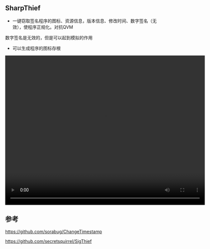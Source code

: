 





## SharpThief

- 一键窃取签名程序的图标、资源信息，版本信息、修改时间、数字签名（无效），使程序正规化。对抗QVM


数字签名是无效的，但是可以起到模拟的作用

- 可以生成程序的图标存根


<video src="https://private-user-images.githubusercontent.com/89376703/313897974-c66e3c1d-5618-4b3e-b2a7-13b06b0c9487.mp4" width="640" height="480" controls></video>







## 参考

https://github.com/sorabug/ChangeTimestamp

https://github.com/secretsquirrel/SigThief